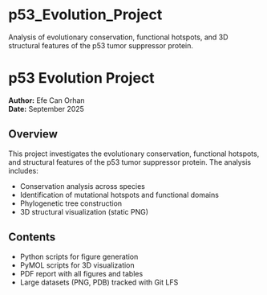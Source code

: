 # p53_Evolution_Project
Analysis of evolutionary conservation, functional hotspots, and 3D structural features of the p53 tumor suppressor protein.


# p53 Evolution Project

**Author:** Efe Can Orhan  
**Date:** September 2025  

## Overview
This project investigates the evolutionary conservation, functional hotspots, and structural features of the p53 tumor suppressor protein. The analysis includes:

- Conservation analysis across species
- Identification of mutational hotspots and functional domains
- Phylogenetic tree construction
- 3D structural visualization (static PNG)

## Contents
- Python scripts for figure generation
- PyMOL scripts for 3D visualization
- PDF report with all figures and tables
- Large datasets (PNG, PDB) tracked with Git LFS
